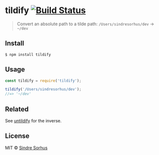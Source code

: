 # tildify [![Build Status](https://travis-ci.org/sindresorhus/tildify.svg?branch=master)](https://travis-ci.org/sindresorhus/tildify)

> Convert an absolute path to a tilde path: `/Users/sindresorhus/dev` → `~/dev`


## Install

```
$ npm install tildify
```


## Usage

```js
const tildify = require('tildify');

tildify('/Users/sindresorhus/dev');
//=> '~/dev'
```


## Related

See [untildify](https://github.com/sindresorhus/untildify) for the inverse.


## License

MIT © [Sindre Sorhus](https://sindresorhus.com)
